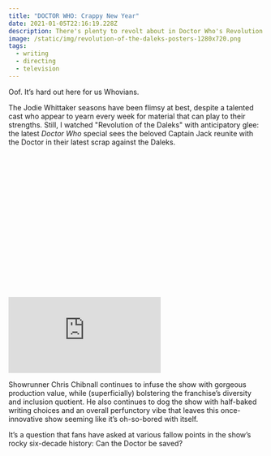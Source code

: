 ```yaml
---
title: "DOCTOR WHO: Crappy New Year"
date: 2021-01-05T22:16:19.228Z
description: There's plenty to revolt about in Doctor Who's Revolution of the Daleks.
image: /static/img/revolution-of-the-daleks-posters-1280x720.png
tags:
  - writing
  - directing
  - television
---
```

Oof. It’s hard out here for us Whovians. 

The Jodie Whittaker seasons have been flimsy at best, despite a talented cast who appear to yearn every week for material that can play to their strengths. Still, I watched "Revolution of the Daleks" with anticipatory glee: the latest *Doctor Who* special sees the beloved Captain Jack reunite with the Doctor in their latest scrap against the Daleks. 

<div class="relative mb-12" style="padding: 56.25% 0 0 0;">
  <iframe 
    src="https://www.youtube.com/embed/VOPWYRirbX0" 
    title="Video player" 
    class="absolute top-0 left-0 w-full h-full"
    frameborder="0" 
    allowfullscreen
  ></iframe>
</div>

Showrunner Chris Chibnall continues to infuse the show with gorgeous production value, while (superficially) bolstering the franchise’s diversity and inclusion quotient. He also continues to dog the show with half-baked writing choices and an overall perfunctory vibe that leaves this once-innovative show seeming like it’s oh-so-bored with itself.

It’s a question that fans have asked at various fallow points in the show’s rocky six-decade history: Can the Doctor be saved?